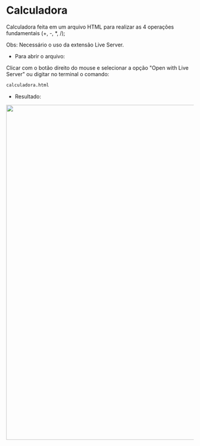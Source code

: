 # Calculadora

Calculadora feita em um arquivo HTML para realizar as 4 operações fundamentais (+, -, *, /);

Obs: Necessário o uso da extensão Live Server.

- Para abrir o arquivo:

Clicar com o botão direito do mouse e selecionar a opção "Open with Live Server" ou digitar no terminal o comando:

```bash
calculadora.html
```

- Resultado:

<sapn>
      <img src="https://user-images.githubusercontent.com/85804895/137132685-468ec0ce-59d6-4c69-b0bb-65fa66be2fc0.gif", width=900>
</span>
